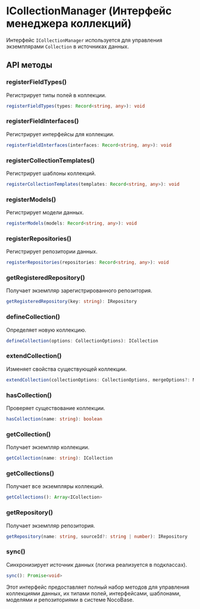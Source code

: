 # ICollectionManager (Интерфейс менеджера коллекций)

Интерфейс `ICollectionManager` используется для управления экземплярами `Collection` в источниках данных.

## API методы

### registerFieldTypes()

Регистрирует типы полей в коллекции.

```typescript
registerFieldTypes(types: Record<string, any>): void
```

### registerFieldInterfaces()

Регистрирует интерфейсы для коллекции.

```typescript
registerFieldInterfaces(interfaces: Record<string, any>): void
```

### registerCollectionTemplates()

Регистрирует шаблоны коллекций.

```typescript
registerCollectionTemplates(templates: Record<string, any>): void
```

### registerModels()

Регистрирует модели данных.

```typescript
registerModels(models: Record<string, any>): void
```

### registerRepositories()

Регистрирует репозитории данных.

```typescript
registerRepositories(repositories: Record<string, any>): void
```

### getRegisteredRepository()

Получает экземпляр зарегистрированного репозитория.

```typescript
getRegisteredRepository(key: string): IRepository
```

### defineCollection()

Определяет новую коллекцию.

```typescript
defineCollection(options: CollectionOptions): ICollection
```

### extendCollection()

Изменяет свойства существующей коллекции.

```typescript
extendCollection(collectionOptions: CollectionOptions, mergeOptions?: MergeOptions): ICollection
```

### hasCollection()

Проверяет существование коллекции.

```typescript
hasCollection(name: string): boolean
```

### getCollection()

Получает экземпляр коллекции.

```typescript
getCollection(name: string): ICollection
```

### getCollections()

Получает все экземпляры коллекций.

```typescript
getCollections(): Array<ICollection>
```

### getRepository()

Получает экземпляр репозитория.

```typescript
getRepository(name: string, sourceId?: string | number): IRepository
```

### sync()

Синхронизирует источник данных (логика реализуется в подклассах).

```typescript
sync(): Promise<void>
```

Этот интерфейс предоставляет полный набор методов для управления коллекциями данных, их типами полей, интерфейсами, шаблонами, моделями и репозиториями в системе NocoBase.
